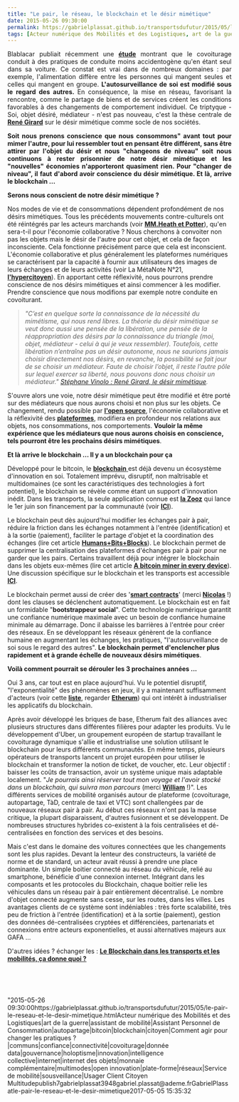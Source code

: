 ```yaml
---
title: "Le pair, le réseau, le blockchain et le désir mimétique"
date: 2015-05-26 09:30:00
permalink: https://gabrielplassat.github.io/transportsdufutur/2015/05/le-pair-le-reseau-et-le-desir-mimetique.html
tags: [Acteur numérique des Mobilités et des Logistiques, art de la guerre, assistant de mobilité, Assistant Personnel de Consommation, autopartage, bitcoin, blockchain, citoyen, Comment agir pour changer les pratiques ?, communs, confiance, connectivité, covoiturage, donnée data, gouvernance, holoptisme, innovation, intelligence collective, internet, internet des objets, monnaie complémentaire, multimodes, open innovation, plate-forme, réseaux, Service de mobilité, sousveillance, Usager Client Citoyen Multitude]
---
```


<p style="text-align: justify">Blablacar publiait récemment une <a href="https://www.covoiturage.fr/blog/securite-routiere-influence-positive-covoiturage" target="_blank"><strong>étude</strong></a> montrant que le covoiturage conduit à des pratiques de conduite moins accidentogène qu'en étant seul dans sa voiture. Ce constat est vrai dans de nombreux domaines : par exemple, l'alimentation diffère entre les personnes qui mangent seules et celles qui mangent en groupe. <strong>L'autosurveillance de soi est modifié sous le regard des autres. </strong>En conséquence, la mise en réseau, favorisant la rencontre, comme le partage de biens et de services créent les conditions favorables à des changements de comportement individuel. Ce triptyque - Soi, objet désiré, médiateur - n'est pas nouveau, c'est la thèse centrale de <a href="https://kindle.amazon.com/work/rene-girard-mimetisme-lhominisation-differante-ebook/B004MKZW7K/B00817JOQ0/posts" target="_blank"><strong>René Girard</strong></a> sur le désir mimétique comme socle de nos sociétés.</p> <p style="text-align: justify"><strong>Soit nous prenons conscience que nous consommons" avant tout pour mimer l'autre, pour lui ressembler tout en pensant être différent, sans être attirer par l'objet du désir et nous "changeons de niveau" soit nous continuons à rester prisonnier de notre désir mimétique et les "nouvelles" économies n'apporteront quasiment rien. Pour "changer de niveau", il faut d'abord avoir conscience du désir mimétique. Et là, arrive le blockchain ...</strong></p>   <!--more-->  <p style=""text-align: justify""><strong>Serons nous conscient de notre désir mimétique ?</strong></p> <p style=""text-align: justify"">Nos modes de vie et de consommations dépendent profondément de nos désirs mimétiques. Tous les précédents mouvements contre-culturels ont été réintégrés par les acteurs marchands (voir <a href=""http://www.amazon.fr/Revolte-consommee-Le-mythe-contre-culture/dp/2350210197"" target=""_blank""><strong>MM.Heath et Potter</strong></a>), qu'en sera-t-il pour l'économie collaborative ? Nous cherchons à convoiter non pas les objets mais le désir de l'autre pour cet objet, et cela de façon inconsciente. Cela fonctionne précisément parce que cela est inconscient. L'économie collaborative et plus généralement les plateformes numériques se caractérisent par la capacité à fournir aux utilisateurs des images de leurs échanges et de leurs activités (voir La MétaNote N°21, <a href="https://gabrielplassat.github.io/transportsdufutur/2014/09/metanote-21-vers-lhypercitoyen-acteur-heureux-a-lere-des-plateformes-numeriques.html"" target=""_blank""><strong>l'hypercitoyen</strong></a>). En apportant cette réflexivité, nous pourrons prendre conscience de nos désirs mimétiques et ainsi commencer à les modifier. Prendre conscience que nous modifions par exemple notre conduite en covoiturant.</p> <blockquote> <p style=""text-align: justify""><em>"C’est en quelque sorte la connaissance de la nécessité du mimétisme, qui nous rend libres. La théorie du désir mimétique se veut donc aussi une pensée de la libération, une pensée de la réappropriation des désirs par la connaissance du triangle (moi, objet, médiateur - celui à qui je veux ressembler). Toutefois, cette libération n’entraîne pas un désir autonome, nous ne saurions jamais choisir directement nos désirs, en revanche, la possibilité se fait jour de se choisir un médiateur. Faute de choisir l’objet, il reste l’autre pôle sur lequel exercer sa liberté, nous pouvons donc nous choisir un médiateur." <a href=""https://kindle.amazon.com/your_highlights_and_notes/B00817JOQ0"" target=""_blank"">Stéphane Vinolo : René Girard, le désir mimétique</a>.</em></p> </blockquote> <p style=""text-align: justify"">S'ouvre alors une voie, notre désir mimétique peut être modifié et être porté sur des médiateurs que nous aurons choisi et non plus sur les objets. Ce changement, rendu possible par <a href="https://gabrielplassat.github.io/transportsdufutur/2014/10/ne-plus-vouloir-decider-mais-permettre-simplifier-rendre-possible.html"" target=""_blank""><strong>l'open source</strong></a>, l'économie collaborative et la réflexivité des <a href="https://gabrielplassat.github.io/transportsdufutur/2014/04/les-plateformes-vont-dominer.html"" target=""_blank""><strong>plateformes</strong></a>, modifiera en profondeur nos relations aux objets, nos consommations, nos comportements. <strong>Vouloir la même expérience que les médiateurs que nous aurons choisis en conscience, tels pourront être les prochains désirs mimétiques</strong>.</p> <p style=""text-align: justify""><strong>Et là arrive le blockchain ... Il y a un blockchain pour ça<br /></strong></p> <p style=""text-align: justify"">Développé pour le bitcoin, le <a href=""https://medium.com/backchannel/how-bitcoins-blockchain-could-power-an-alternate-internet-bb501855af67"" target=""_blank""><strong>blockchain</strong> </a>est déjà devenu un écosystème d'innovation en soi. Totalement imprévu, disruptif, non maîtrisable et multidomaines (ce sont les caractéristiques des technologies à fort potentiel), le blockchain se révèle comme étant un support d'innovation inédit. Dans les transports, la seule application connue est <a href="https://gabrielplassat.github.io/transportsdufutur/2014/11/start-up-du-covoiturage-de-lautopartage-de-lappairage-temps-reel-de-siege-libre.html"" target=""_blank""><strong>la Zooz</strong></a> qui lance le 1er juin son financement par la communauté (voir <a href=""https://headtalker.com/campaigns/real-time-social-ridesharing/"" target=""_blank""><strong>ICI</strong></a>).</p> <p style=""text-align: justify"">Le blockchain peut dès aujourd'hui modifier les échanges pair à pair, réduire la friction dans les échanges notamment à l'entrée (identification) et à la sortie (paiement), faciliter le partage d'objet et la coordination des échanges (lire cet article <a href=""https://medium.com/humanizing-bitcoin-blockchain/humans-bits-blocks-3af78dbc491f"" target=""_blank""><strong>Humans+Bits+Blocks</strong></a>). Le blockchain permet de supprimer la centralisation des plateformes d'échanges pair à pair pour ne garder que les pairs. Certains travaillent déjà pour intégrer le blockchain dans les objets eux-mêmes (lire cet article <a href=""https://medium.com/@21dotco/a-bitcoin-miner-in-every-device-and-in-every-hand-e315b40f2821"" target=""_blank""><strong>A bitcoin miner in every device</strong></a>). Une discussion spécifique sur le blockchain et les transports est accessible <a href=""https://www.linkedin.com/grp/post/2695799-6006684766642982912"" target=""_blank""><strong>ICI</strong></a>.</p> <p style=""text-align: justify"">Le blockchain permet aussi de créer des '<a href=""http://www.smartcontract.com%20"" target=""_blank""><strong>smart contracts</strong></a>' (merci <a href=""https://fr.linkedin.com/in/nicledouarec/fr"" target=""_blank""><strong>Nicolas</strong></a> !) dont les clauses se déclenchent automatiquement. Le blockchain est en fait un formidable "<strong>bootstrappeur social</strong>". Cette technologie numérique garantit une confiance numérique maximale avec un besoin de confiance humaine minimale au démarrage. Donc il abaisse les barrières à l'entrée pour créer des réseaux. En se développant les réseaux génèrent de la confiance humaine en augmentant les échanges, les pratiques, "l'autosurveillance de soi sous le regard des autres". <strong>Le blockchain permet d'enclencher plus rapidement et à grande échelle de nouveaux désirs mimétiques</strong>.</p> <p style=""text-align: justify""><strong>Voilà comment pourrait se dérouler les 3 prochaines années ...</strong></p> <p style=""text-align: justify"">Oui 3 ans, car tout est en place aujourd'hui. Vu le potentiel disruptif, "l'exponentialité" des phénomènes en jeux, il y a maintenant suffisamment d'acteurs (voir cette <a href=""http://dailyfintech.com/2015/04/15/application-developers-making-difficult-choices-among-blockchain-platforms/"" target=""_blank""><strong>liste</strong></a>, regarder <a href=""https://www.ethereum.org/"" target=""_blank""><strong>Etherum</strong></a>) qui ont intérêt à industrialiser les applicatifs du blockchain.</p> <p style=""text-align: justify"">Après avoir développé les briques de base, Etherum fait des alliances avec plusieurs structures dans différentes filières pour adapter les produits. Vu le développement d'Uber, un groupement européen de startup travaillant le covoiturage dynamique s'allie et industrialise une solution utilisant le blockchain pour leurs différents communautés. En même temps, plusieurs opérateurs de transports lancent un projet européen pour utiliser le blockchain et transformer la notion de ticket, de voucher, etc. Leur objectif : baisser les coûts de transaction, avoir un système unique mais adaptable localement. "<em>Je pourrais ainsi réserver tout mon voyage et l'avoir stocké dans un blockchain, qui suivra mon parcours</em> (merci <a href=""https://fr.linkedin.com/in/williamelkaim/fr"" target=""_blank""><strong>William</strong></a> !)". Les différents services de mobilité organisés autour de plateforme (covoiturage, autopartage, TàD, centrale de taxi et VTC) sont challengées par de nouveaux réseaux pair à pair. Au début ces réseaux n'ont pas la masse critique, la plupart disparaissent, d'autres fusionnent et se développent. De nombreuses structures hybrides co-existent à la fois centralisées et dé-centralisées en fonction des services et des besoins.</p> <p style=""text-align: justify"">Mais c'est dans le domaine des voitures connectées que les changements sont les plus rapides. Devant la lenteur des constructeurs, la variété de norme et de standard, un acteur avait réussi à prendre une place dominante. Un simple boitier connecté au réseau du véhicule, relié au smartphone, bénéficie d'une connexion internet. Intégrant dans les composants et les protocoles du Blockchain, chaque boitier relie les véhicules dans un réseau pair à pair entièrement décentralisé. Le nombre d'objet connecté augmente sans cesse, sur les routes, dans les villes. Les avantages clients de ce système sont indéniables : très forte scalabilité, très peu de friction à l'entrée (identification) et à la sortie (paiement), gestion des données dé-centralisées cryptées et différenciées, partenariats et connexions entre acteurs exponentielles, et aussi alternatives majeurs aux GAFA ...</p> <p style=""text-align: justify"">D'autres idées ? échanger les : <a href=""https://www.linkedin.com/grp/post/2695799-6006684766642982912"" target=""_blank""><strong>Le Blockchain dans les transports et les mobilités, ça donne quoi ?</strong></a></p> <p style=""text-align: justify""> </p> <p style=""text-align: justify""> </p>"2015-05-26 09:30:00https://gabrielplassat.github.io/transportsdufutur/2015/05/le-pair-le-reseau-et-le-desir-mimetique.htmlActeur numérique des Mobilités et des Logistiques|art de la guerre|assistant de mobilité|Assistant Personnel de Consommation|autopartage|bitcoin|blockchain|citoyen|Comment agir pour changer les pratiques ?|communs|confiance|connectivité|covoiturage|donnée data|gouvernance|holoptisme|innovation|intelligence collective|internet|internet des objets|monnaie complémentaire|multimodes|open innovation|plate-forme|réseaux|Service de mobilité|sousveillance|Usager Client Citoyen Multitudepublish7gabrielplassat3948gabriel.plassat@ademe.frGabrielPlassatle-pair-le-reseau-et-le-desir-mimetique2017-05-05 15:35:32
